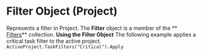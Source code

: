 
# Filter Object (Project)



Represents a filter in Project. The  **Filter** object is a member of the ** [Filters](13b58540-decc-17c5-6de6-bbb8e05eb6d2.md)** collection.
 **Using the Filter Object**
The following example applies a critical task filter to the active project.
 `ActiveProject.TaskFilters("Critical").Apply`

